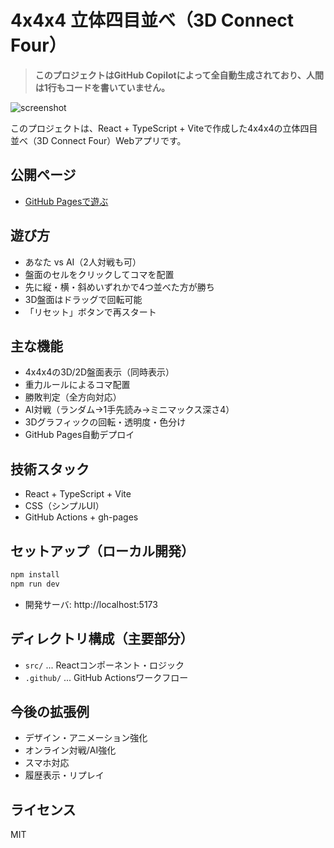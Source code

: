 # 4x4x4 立体四目並べ（3D Connect Four）

> **このプロジェクトはGitHub Copilotによって全自動生成されており、人間は1行もコードを書いていません。**

![screenshot](./screenshot.png)

このプロジェクトは、React + TypeScript + Viteで作成した4x4x4の立体四目並べ（3D Connect Four）Webアプリです。

## 公開ページ
- [GitHub Pagesで遊ぶ](https://garagebander.github.io/4x4x4/)

## 遊び方
- あなた vs AI（2人対戦も可）
- 盤面のセルをクリックしてコマを配置
- 先に縦・横・斜めいずれかで4つ並べた方が勝ち
- 3D盤面はドラッグで回転可能
- 「リセット」ボタンで再スタート

## 主な機能
- 4x4x4の3D/2D盤面表示（同時表示）
- 重力ルールによるコマ配置
- 勝敗判定（全方向対応）
- AI対戦（ランダム→1手先読み→ミニマックス深さ4）
- 3Dグラフィックの回転・透明度・色分け
- GitHub Pages自動デプロイ

## 技術スタック
- React + TypeScript + Vite
- CSS（シンプルUI）
- GitHub Actions + gh-pages

## セットアップ（ローカル開発）
```bash
npm install
npm run dev
```
- 開発サーバ: http://localhost:5173

## ディレクトリ構成（主要部分）
- `src/` ... Reactコンポーネント・ロジック
- `.github/` ... GitHub Actionsワークフロー

## 今後の拡張例
- デザイン・アニメーション強化
- オンライン対戦/AI強化
- スマホ対応
- 履歴表示・リプレイ

## ライセンス
MIT
